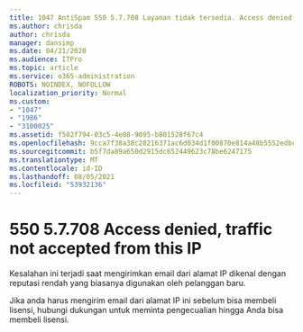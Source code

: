 ```yaml
---
title: 1047 AntiSpam 550 5.7.708 Layanan tidak tersedia. Access denied, traffic not accepted from this IP
ms.author: chrisda
author: chrisda
manager: dansimp
ms.date: 04/21/2020
ms.audience: ITPro
ms.topic: article
ms.service: o365-administration
ROBOTS: NOINDEX, NOFOLLOW
localization_priority: Normal
ms.custom:
- "1047"
- "1986"
- "3100025"
ms.assetid: f502f794-03c5-4e08-9095-b801528f67c4
ms.openlocfilehash: 9cca7f38a38c28216371ac6d034d1f00870e814a48b5552edbc58f4faf871ac6
ms.sourcegitcommit: b5f7da89a650d2915dc652449623c78be6247175
ms.translationtype: MT
ms.contentlocale: id-ID
ms.lasthandoff: 08/05/2021
ms.locfileid: "53932136"
---
```

# <a name="550-57708-access-denied-traffic-not-accepted-from-this-ip"></a>550 5.7.708 Access denied, traffic not accepted from this IP

Kesalahan ini terjadi saat mengirimkan email dari alamat IP dikenal dengan reputasi rendah yang biasanya digunakan oleh pelanggan baru.

Jika anda harus mengirim email dari alamat IP ini sebelum bisa membeli lisensi, hubungi dukungan untuk meminta pengecualian hingga Anda bisa membeli lisensi.
